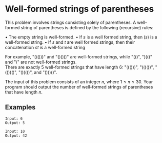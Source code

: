 # Well-formed strings of parentheses

This problem involves strings consisting solely of parentheses. A well-formed string of parentheses is defined by the following (recursive) rules:

• The empty string is well-formed.
• If $s$ is a well formed string, then $(s)$ is a well-formed string.
• If $s$ and $t$ are well formed strings, then their concatenation $st$ is a well-formed string

For example, "((()))" and "()()()" are well-formed strings, while "(()", ")(()" and "(" are not well-formed strings.  
There are exactly 5 well-formed strings that have length 6: "((()))", "(()())", "(())()", "()(())", and "()()()".  

The input of this problem consists of an integer $n$, where $1 \leq n \leq 30$. Your program should output the number of well-formed strings of parentheses that have length $n$.

## Examples

```text
Input: 6
Output: 5

Input: 10
Output: 42
```
